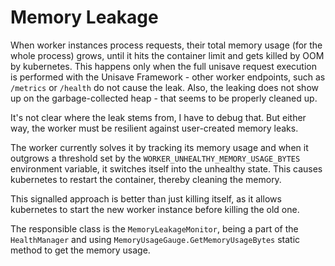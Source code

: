 # Memory Leakage

When worker instances process requests, their total memory usage (for the whole process) grows, until it hits the container limit and gets killed by OOM by kubernetes. This happens only when the full unisave request execution is performed with the Unisave Framework - other worker endpoints, such as `/metrics` or `/health` do not cause the leak. Also, the leaking does not show up on the garbage-collected heap - that seems to be properly cleaned up.

It's not clear where the leak stems from, I have to debug that. But either way, the worker must be resilient against user-created memory leaks.

The worker currently solves it by tracking its memory usage and when it outgrows a threshold set by the `WORKER_UNHEALTHY_MEMORY_USAGE_BYTES` environment variable, it switches itself into the unhealthy state. This causes kubernetes to restart the container, thereby cleaning the memory.

This signalled approach is better than just killing itself, as it allows kubernetes to start the new worker instance before killing the old one.

The responsible class is the `MemoryLeakageMonitor`, being a part of the `HealthManager` and using `MemoryUsageGauge.GetMemoryUsageBytes` static method to get the memory usage.
